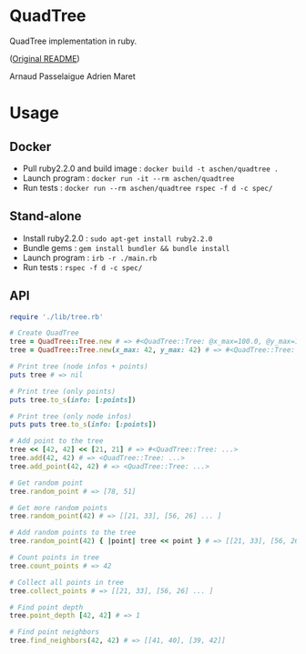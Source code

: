 # QuadTree

QuadTree implementation in ruby.

([Original README](README_ORIGINAL.md))

Arnaud Passelaigue
Adrien Maret

# Usage

## Docker

  - Pull ruby2.2.0 and build image : ```docker build -t aschen/quadtree .```  
  - Launch program : ```docker run -it --rm aschen/quadtree```
  - Run tests : ```docker run --rm aschen/quadtree rspec -f d -c spec/```

## Stand-alone

  - Install ruby2.2.0 : ```sudo apt-get install ruby2.2.0```
  - Bundle gems : ```gem install bundler && bundle install```
  - Launch program : ```irb -r ./main.rb```
  - Run tests : ```rspec -f d -c spec/```

## API

```ruby
require './lib/tree.rb'

# Create QuadTree
tree = QuadTree::Tree.new # => #<QuadTree::Tree: @x_max=100.0, @y_max=100.0, @x=0.0, @y=0.0>
tree = QuadTree::Tree.new(x_max: 42, y_max: 42) # => #<QuadTree::Tree: @x_max=42.0, @y_max=42.0, @x=0.0, @y=0.0>

# Print tree (node infos + points)
puts tree # => nil

# Print tree (only points)
puts tree.to_s(info: [:points])

# Print tree (only node infos)
puts puts tree.to_s(info: [:points])

# Add point to the tree
tree << [42, 42] << [21, 21] # => #<QuadTree::Tree: ...>
tree.add(42, 42) # => <QuadTree::Tree: ...>
tree.add_point(42, 42) # => <QuadTree::Tree: ...>

# Get random point
tree.random_point # => [78, 51]

# Get more random points
tree.random_point(42) # => [[21, 33], [56, 26] ... ]

# Add random points to the tree
tree.random_point(42) { |point| tree << point } # => [[21, 33], [56, 26] ... ]

# Count points in tree
tree.count_points # => 42

# Collect all points in tree
tree.collect_points # => [[21, 33], [56, 26] ... ]

# Find point depth
tree.point_depth [42, 42] # => 1

# Find point neighbors
tree.find_neighbors(42, 42) # => [[41, 40], [39, 42]]
```
